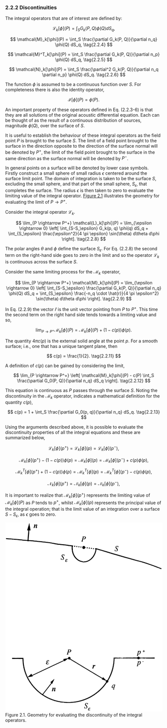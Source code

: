 ### 2.2.2 Discontinuities <a id="section-2-2-2"></a>

The integral operators that are of interest are defined by:

$$
\mathcal{L}_k[\phi](P) = \int_S G_k(P, Q) \phi(Q) dS_q, \tag{2.2.3}
$$

$$
\mathcal{M}_k[\phi](P) = \int_S \frac{\partial G_k(P, Q)}{\partial n_q} \phi(Q) dS_q, \tag{2.2.4}
$$

$$
\mathcal{M}^T_k[\phi](P) = \int_S \frac{\partial G_k(P, Q)}{\partial n_p} \phi(Q) dS_q, \tag{2.2.5}
$$

$$
\mathcal{N}_k[\phi](P) = \int_S \frac{\partial^2 G_k(P, Q)}{\partial n_q \partial n_p} \phi(Q) dS_q. \tag{2.2.6}
$$

The function $\phi$ is assumed to be a continuous function over $S$. For completeness there is also the identity operator,

$$
\mathcal{I}[\phi](P) = \phi(P). \tag{2.2.7}
$$

An important property of these operators defined in Eq. (2.2.3-6) is that they are all solutions of the original acoustic differential equation. Each can be thought of as the result of a continuous distribution of sources, magnitude $\phi(Q)$, over the surface of $S$.

It is useful to establish the behaviour of these integral operators as the field point $P$ is brought to the surface $S$. The limit of a field point brought to the surface in the direction opposite to the direction of the surface normal will be denoted by $P^+$, the limit of the field point brought to the surface in the same direction as the surface normal will be denoted by $P^-$. 

In general points on a surface will be denoted by lower case symbols. Firstly construct a small sphere of small radius $\epsilon$ centered around the surface limit point. The domain of integration is taken to be the surface $S$, excluding the small sphere, and that part of the small sphere, $S_\epsilon$, that completes the surface. The radius $\epsilon$ is then taken to zero to evaluate the limiting value of the integral operator. [Figure 2.1](#figure-2-1) illustrates the geometry for evaluating the limit of $P \rightarrow P^+$.

Consider the integral operator $\mathcal{L}_k$.

$$
\lim_{P \rightarrow P^+} \mathcal{L}_k[\phi](P) = \lim_{\epsilon \rightarrow 0} \left[ \int_{S-S_\epsilon} G_k(p, q) \phi(q) dS_q + \int_{S_\epsilon} \frac{\epsilon^2}{4 \pi \epsilon} \sin(\theta) d\theta d\phi \right]. \tag{2.2.8}
$$

The polar angles $\theta$ and $\phi$ define the surface $S_\epsilon$. For Eq. (2.2.8) the second term on the right-hand side goes to zero in the limit and so the operator $\mathcal{L}_k$ is continuous across the surface $S$.

Consider the same limiting process for the $\mathcal{M}_k$ operator,

$$
\lim_{P \rightarrow P^+} \mathcal{M}_k[\phi](P) = \lim_{\epsilon \rightarrow 0} \left[ \int_{S-S_\epsilon} \frac{\partial G_k(P, Q)}{\partial n_q} \phi(Q) dS_q + \int_{S_\epsilon} \frac{-n_q \cdot \hat{r}}{4 \pi \epsilon^2} \sin(\theta) d\theta d\phi \right]. \tag{2.2.9}
$$

In Eq. (2.2.9) the vector $\hat{r}$ is the unit vector pointing from $P$ to $P^+$. This time the second term on the right hand side tends towards a limiting value and so,

$$
\lim_{P \rightarrow P^+} \mathcal{M}_k[\phi](P) = \mathcal{M}_k[\phi](P) + (1 - c(p)) \phi(p). \tag{2.2.10}
$$

The quantity $4 \pi c(p)$ is the external solid angle at the point $p$. For a smooth surface; i.e., one that has a unique tangent plane, then

$$
c(p) = \frac{1}{2}. \tag{2.2.11}
$$

A definition of $c(p)$ can be gained by considering the limit,

$$
\lim_{P \rightarrow P^+} \left[ \mathcal{M}_k[\phi](P) - c(P) \int_S \frac{\partial G_0(P, Q)}{\partial n_q} dS_q \right]. \tag{2.2.12}
$$

This equation is continuous as $P$ passes through the surface $S$. Noting the discontinuity in the $\mathcal{M}_k$ operator, indicates a mathematical definition for the quantity $c(p)$,

$$
c(p) = 1 + \int_S \frac{\partial G_0(p, q)}{\partial n_q} dS_q. \tag{2.2.13}
$$

Using the arguments described above, it is possible to evaluate the discontinuity properties of all the integral equations and these are summarized below,

$$
\mathcal{L}_k[\phi](p^+) = \mathcal{L}_k[\phi](p) = \mathcal{L}_k[\phi](p^-), \tag{2.2.14}
$$

$$
\mathcal{M}_k[\phi](p^+) - (1 - c(p)) \phi(p) = \mathcal{M}_k[\phi](p) = \mathcal{M}_k[\phi](p^-) + c(p) \phi(p), \tag{2.2.15}
$$

$$
\mathcal{M}^T_k[\phi](p^+) + (1 - c(p)) \phi(p) = \mathcal{M}^T_k[\phi](p) = \mathcal{M}^T_k[\phi](p^-) - c(p) \phi(p), \tag{2.2.16}
$$

$$
\mathcal{N}_k[\phi](p^+) = \mathcal{N}_k[\phi](p) = \mathcal{N}_k[\phi](p^-), \tag{2.2.17}
$$

It is important to realize that $\mathcal{M}_k[\phi](p^+)$ represents the limiting value of $\mathcal{M}_k[\phi](P)$ as $P$ tends to $p^+$, whilst $\mathcal{M}_k[\phi](p)$ represents the principal value of the integral operation; that is the limit value of an integration over a surface $S - S_\epsilon$, as $\epsilon$ goes to zero.

<a id="figure-2-1"></a>

<picture>
  <source media="(prefers-color-scheme: dark)" srcset="assets/figure-2-1-dark.png">
  <source media="(prefers-color-scheme: light)" srcset="assets/figure-2-1.png">
  <img alt="Figure 2.1. Geometry for evaluating the discontinuity of the integral operators." src="assets/figure-2-1.png">
</picture>
Figure 2.1. Geometry for evaluating the discontinuity of the integral operators.